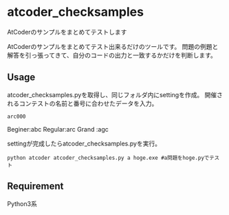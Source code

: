 # atcoder_checksamples
AtCoderのサンプルをまとめてテストします

AtCoderのサンプルをまとめてテスト出来るだけのツールです。
問題の例題と解答を引っ張ってきて、自分のコードの出力と一致するかだけを判断します。

## Usage
atcoder_checksamples.pyを取得し、同じフォルダ内にsettingを作成。
開催されるコンテストの名前と番号に合わせたデータを入力。
``` Python:setting
arc000
```
Beginer:abc
Regular:arc
Grand  :agc

settingが完成したらatcoder_checksamples.pyを実行。
```
python atcoder atcoder_checksamples.py a hoge.exe #a問題をhoge.pyでテスト
```

## Requirement
Python3系

